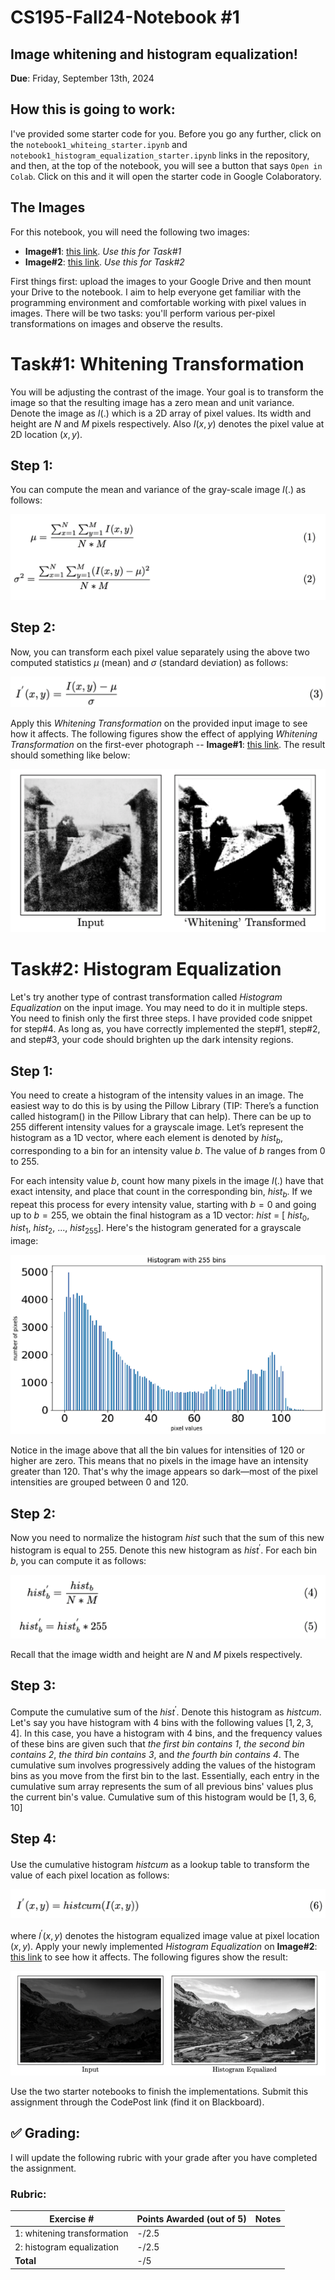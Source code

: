 # CS195-Fall24-Notebook #1
## Image whitening and histogram equalization!

<b>Due</b>: Friday, September 13th, 2024

## How this is going to work: 

I've provided some starter code for you. Before you go any further, click on the `notebook1_whiteing_starter.ipynb` and `notebook1_histogram_equalization_starter.ipynb` links in the repository, and then, at the top of the notebook, you will see a button that says `Open in Colab`. Click on this and it will open the starter code in Google Colaboratory.

## The Images
For this notebook, you will need the following two images:
- **Image#1**: [this link](https://github.com/alimoorreza/CS195-Fall24-Notebook-1/blob/main/data/first_photograph.png). *Use this for Task#1*
- **Image#2**: [this link](https://github.com/alimoorreza/CS195-Fall24-Notebook-1/blob/main/data/himalaya_dark.png). *Use this for Task#2*
 
First things first: upload the images to your Google Drive and then mount your Drive to the notebook. I aim to help everyone get familiar with the programming environment and comfortable working with pixel values in images. There will be two tasks: you'll perform various per-pixel transformations on images and observe the results.
# **Task#1**: Whitening Transformation
You will be adjusting the contrast of the image. Your goal is to transform the image so that the resulting image has a zero mean and unit variance. Denote the image as $I(.)$ which is a 2D array of pixel values. Its width and height are $N$ and $M$ pixels respectively. Also $I(x,y)$ denotes the pixel value at 2D location $(x,y)$.

## **Step 1:** 
You can compute the mean and variance of the gray-scale image $I(.)$ as follows:

<!--$\mu$ = $\frac{\sum_{x=1}^{N}\sum_{y=1}^{M}I(x,y)}{N \times M}$
\sigma^{2} = \frac{\sum_{x=1}^{N}\sum_{y=1}^{M}(I(x,y)-\mu)^2}{N*M}-->
![mean and variance equations](https://github.com/alimoorreza/CS195-Fall24-Notebook-1/blob/main/etc/whitening_eq1.png)

## **Step 2:** 
Now, you can transform each pixel value separately using the above two computed statistics $\mu$ (mean) and $\sigma$ (standard deviation) as follows:
    <!--I^{'}(x,y) = \frac{I(x,y)-\mu}{\sigma}-->
    
![whitening transformation](https://github.com/alimoorreza/CS195-Fall24-Notebook-1/blob/main/etc/whitening_eq2.png)


Apply this *Whitening Transformation* on the provided input image to see how it affects. The following figures show the effect of applying *Whitening Transformation* on the first-ever photograph -- **Image#1**: [this link](https://github.com/alimoorreza/CS195-Fall24-Notebook-1/blob/main/data/first_photograph.png). The result should something like below:

![Result task#1](https://github.com/alimoorreza/CS195-Fall24-Notebook-1/blob/main/etc/task1_result.png)

# **Task#2**: Histogram Equalization
Let's try another type of contrast transformation called *Histogram Equalization* on the input image. You may need to do it in multiple steps.
You need to finish only the first three steps. I have provided code snippet for step#4. As long as, you have correctly implemented the step#1, step#2, and step#3, your code should brighten up the dark intensity regions.

## **Step 1:** 
You need to create a histogram of the intensity values in an image. The easiest way to do this is by using the Pillow Library (TIP: There’s a function called histogram() in the Pillow Library that can help). There can be up to 255 different intensity values for a grayscale image. Let’s represent the histogram as a 1D vector, where each element is denoted by $hist_{b}$, corresponding to a bin for an intensity value $b$. The value of $b$ ranges from 0 to 255.

For each intensity value $b$, count how many pixels in the image $I(.)$ have that exact intensity, and place that count in the corresponding bin, $hist_{b}$. If we repeat this process for every intensity value, starting with $b = 0$ and going up to $b = 255$, we obtain the final histogram as a 1D vector: $hist$ = [ $hist_{0}$, $hist_{1}$, $hist_{2}$, ..., $hist_{255}$]. Here's the histogram generated for a grayscale image:

![histogram](https://github.com/alimoorreza/CS195-Fall24-Notebook-1/blob/main/etc/histogram_example.png)

Notice in the image above that all the bin values for intensities of 120 or higher are zero. This means that no pixels in the image have an intensity greater than 120. That's why the image appears so dark—most of the pixel intensities are grouped between 0 and 120.

## **Step 2:**
Now you need to normalize the histogram $hist$ such that the sum of this new histogram is equal to 255. Denote this new histogram as $hist^{'}$. For each bin $b$, you can compute it as follows:

![histogram normalization](https://github.com/alimoorreza/CS195-Fall24-Notebook-1/blob/main/etc/histogram_equalization_eq1.png)

Recall that the image width and height are $N$ and $M$ pixels respectively.

## **Step 3:** 
Compute the cumulative sum of the $hist^{'}$. Denote this histogram as $histcum^{}$. Let's say you have histogram with 4 bins with the following values $[1,2,3,4]$. In this case, you have a histogram with 4 bins, and the frequency values of these bins are given such that
*the first bin contains 1*, *the second bin contains 2*, *the third bin contains 3*, and *the fourth bin contains 4*. The cumulative sum involves progressively adding the values of the histogram bins as you move from the first bin to the last. Essentially, each entry in the cumulative sum array represents the sum of all previous bins' values plus the current bin's value. Cumulative sum of this histogram would be $[1,3,6,10]$

## **Step 4:** 
Use the cumulative histogram $histcum^{}$ as a lookup table to transform the value of each pixel location as follows:

![color lookup](https://github.com/alimoorreza/CS195-Fall24-Notebook-1/blob/main/etc/histogram_equalization_eq2.png)

where $I^{'}(x,y)$ denotes the histogram equalized image value at pixel location $(x,y)$. Apply your newly implemented *Histogram Equalization* on **Image#2**: [this link](https://github.com/alimoorreza/CS195-Fall24-Notebook-1/blob/main/data/himalaya_dark.png) to see how it affects. The following figures show the result:

![Result task#2](https://github.com/alimoorreza/CS195-Fall24-Notebook-1/blob/main/etc/task2_result.png)

Use the two starter notebooks to finish the implementations. Submit this assignment through the CodePost link (find it on Blackboard).

## :white_check_mark: Grading: 
I will update the following rubric with your grade after you have completed the assignment.
### Rubric:

>

| Exercise #  | Points Awarded (out of 5)  | Notes |
| --------- | ------------------- | --------- |
| 1:  whitening transformation         |    -/2.5    |            |
| 2: histogram equalization            |    -/2.5    |            | 
| <b>Total                             |    -/5      |     </b>   |
